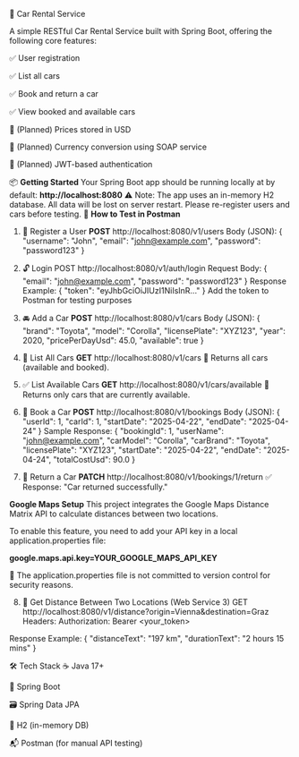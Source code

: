 🚗 Car Rental Service

A simple RESTful Car Rental Service built with Spring Boot, offering the following core features:

✅ User registration

✅ List all cars

✅ Book and return a car

✅ View booked and available cars

🔄 (Planned) Prices stored in USD

💱 (Planned) Currency conversion using SOAP service

🔐 (Planned) JWT-based authentication

📦 **Getting Started**
Your Spring Boot app should be running locally at by default:
**http://localhost:8080**
⚠️ Note:
The app uses an in-memory H2 database. All data will be lost on server restart. Please re-register users and cars before testing.
🧪 **How to Test in Postman**
1. 👤 Register a User
**POST** http://localhost:8080/v1/users
Body (JSON):
{
  "username": "John",
  "email": "john@example.com",
  "password": "password123"
}
2. 🔓 Login
POST http://localhost:8080/v1/auth/login
Request Body:
{
  "email": "john@example.com",
  "password": "password123"
}
Response Example:
{
  "token": "eyJhbGciOiJIUzI1NiIsInR..."
}
Add the token to Postman for testing purposes
3. 🚘 Add a Car
**POST** http://localhost:8080/v1/cars
Body (JSON):
{
  "brand": "Toyota",
  "model": "Corolla",
  "licensePlate": "XYZ123",
  "year": 2020,
  "pricePerDayUsd": 45.0,
  "available": true
}
4. 📃 List All Cars
**GET** http://localhost:8080/v1/cars
🔹 Returns all cars (available and booked).

5. ✅ List Available Cars
**GET** http://localhost:8080/v1/cars/available
🔹 Returns only cars that are currently available.

6. 📅 Book a Car
**POST** http://localhost:8080/v1/bookings
Body (JSON):
{
  "userId": 1,
  "carId": 1,
  "startDate": "2025-04-22",
  "endDate": "2025-04-24"
}
Sample Response:
{
  "bookingId": 1,
  "userName": "john@example.com",
  "carModel": "Corolla",
  "carBrand": "Toyota",
  "licensePlate": "XYZ123",
  "startDate": "2025-04-22",
  "endDate": "2025-04-24",
  "totalCostUsd": 90.0
}

7. 🔁 Return a Car
**PATCH** http://localhost:8080/v1/bookings/1/return
✅ Response:
"Car returned successfully."

**Google Maps Setup**
This project integrates the Google Maps Distance Matrix API to calculate distances between two locations.

To enable this feature, you need to add your API key in a local application.properties file:

**google.maps.api.key=YOUR_GOOGLE_MAPS_API_KEY**

📝 The application.properties file is not committed to version control for security reasons.

8. 📏 Get Distance Between Two Locations (Web Service 3)
GET http://localhost:8080/v1/distance?origin=Vienna&destination=Graz
Headers: Authorization: Bearer <your_token>

Response Example:
{
    "distanceText": "197 km",
    "durationText": "2 hours 15 mins"
}

🛠 Tech Stack
☕ Java 17+

🚀 Spring Boot

🗃 Spring Data JPA

🧪 H2 (in-memory DB)

📬 Postman (for manual API testing)

